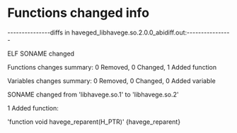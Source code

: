 # Functions changed info

---------------diffs in haveged_libhavege.so.2.0.0_abidiff.out:----------------

ELF SONAME changed

Functions changes summary: 0 Removed, 0 Changed, 1 Added function

Variables changes summary: 0 Removed, 0 Changed, 0 Added variable



SONAME changed from 'libhavege.so.1' to 'libhavege.so.2'



1 Added function:



  'function void havege_reparent(H_PTR)'    {havege_reparent}



